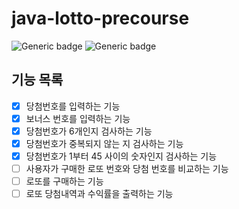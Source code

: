 # java-lotto-precourse

![Generic badge](https://img.shields.io/badge/precourse-week3-green.svg)
![Generic badge](https://img.shields.io/badge/JDK-21-blue.svg)

## 기능 목록

- [x] 당첨번호를 입력하는 기능
- [x] 보너스 번호를 입력하는 기능
- [x] 당첨번호가 6개인지 검사하는 기능
- [x] 당첨번호가 중복되지 않는 지 검사하는 기능
- [x] 당첨번호가 1부터 45 사이의 숫자인지 검사하는 기능
- [ ] 사용자가 구매한 로또 번호와 당첨 번호를 비교하는 기능
- [ ] 로또를 구매하는 기능
- [ ] 로또 당첨내역과 수익률을 출력하는 기능